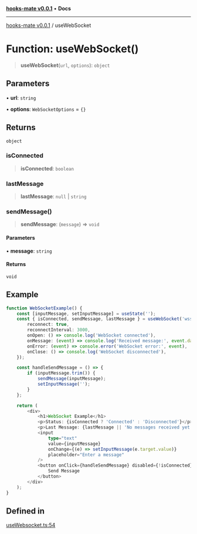 [**hooks-mate v0.0.1**](../README.md) • **Docs**

***

[hooks-mate v0.0.1](../README.md) / useWebSocket

# Function: useWebSocket()

> **useWebSocket**(`url`, `options`): `object`

## Parameters

• **url**: `string`

• **options**: `WebSocketOptions` = `{}`

## Returns

`object`

### isConnected

> **isConnected**: `boolean`

### lastMessage

> **lastMessage**: `null` \| `string`

### sendMessage()

> **sendMessage**: (`message`) => `void`

#### Parameters

• **message**: `string`

#### Returns

`void`

## Example

```ts
function WebSocketExample() {
    const [inputMessage, setInputMessage] = useState('');
    const { isConnected, sendMessage, lastMessage } = useWebSocket('wss://example.com/socket', {
        reconnect: true,
        reconnectInterval: 3000,
        onOpen: () => console.log('WebSocket connected'),
        onMessage: (event) => console.log('Received message:', event.data),
        onError: (event) => console.error('WebSocket error:', event),
        onClose: () => console.log('WebSocket disconnected'),
    });

    const handleSendMessage = () => {
        if (inputMessage.trim()) {
            sendMessage(inputMessage);
            setInputMessage('');
        }
    };

    return (
        <div>
            <h1>WebSocket Example</h1>
            <p>Status: {isConnected ? 'Connected' : 'Disconnected'}</p>
            <p>Last Message: {lastMessage || 'No messages received yet'}</p>
            <input
                type="text"
                value={inputMessage}
                onChange={(e) => setInputMessage(e.target.value)}
                placeholder="Enter a message"
            />
            <button onClick={handleSendMessage} disabled={!isConnected}>
                Send Message
            </button>
        </div>
    );
}
```

## Defined in

[useWebsocket.ts:54](https://github.com/guestDI/hooks-mate/blob/350846f7dadcea6b0b5163ff1bb8b09e3085b88f/src/hooks/useWebsocket.ts#L54)

